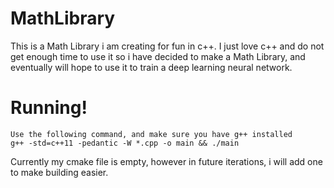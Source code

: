 # MathLibrary

This is a Math Library i am creating for fun in c++. I just love c++ and do not get enough time to use it so i have decided to make a Math Library, and eventually will hope to use it to train a deep learning neural network.

# Running!
    Use the following command, and make sure you have g++ installed
    g++ -std=c++11 -pedantic -W *.cpp -o main && ./main
    
   Currently my cmake file is empty, however in future iterations, i will add one to make building easier.
